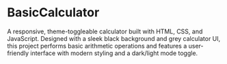 # BasicCalculator
A responsive, theme-toggleable calculator built with HTML, CSS, and JavaScript. Designed with a sleek black background and grey calculator UI, this project performs basic arithmetic operations and features a user-friendly interface with modern styling and a dark/light mode toggle.
